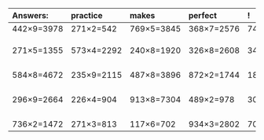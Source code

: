| Answers: | practice | makes | perfect | ! |
| :--- | :--- | :--- | :--- | :--- |
| 442×9=3978 | 271×2=542 | 769×5=3845 | 368×7=2576 | 743×6=4458 | 
|   |   |   |   |   | 
|   |   |   |   |   | 
|   |   |   |   |   | 
| 271×5=1355 | 573×4=2292 | 240×8=1920 | 326×8=2608 | 343×9=3087 | 
|   |   |   |   |   | 
|   |   |   |   |   | 
|   |   |   |   |   | 
|   |   |   |   |   | 
| 584×8=4672 | 235×9=2115 | 487×8=3896 | 872×2=1744 | 181×6=1086 | 
|   |   |   |   |   | 
|   |   |   |   |   | 
|   |   |   |   |   | 
|   |   |   |   |   | 
| 296×9=2664 | 226×4=904 | 913×8=7304 | 489×2=978 | 305×4=1220 | 
|   |   |   |   |   | 
|   |   |   |   |   | 
|   |   |   |   |   | 
|   |   |   |   |   | 
| 736×2=1472 | 271×3=813 | 117×6=702 | 934×3=2802 | 704×5=3520 | 
